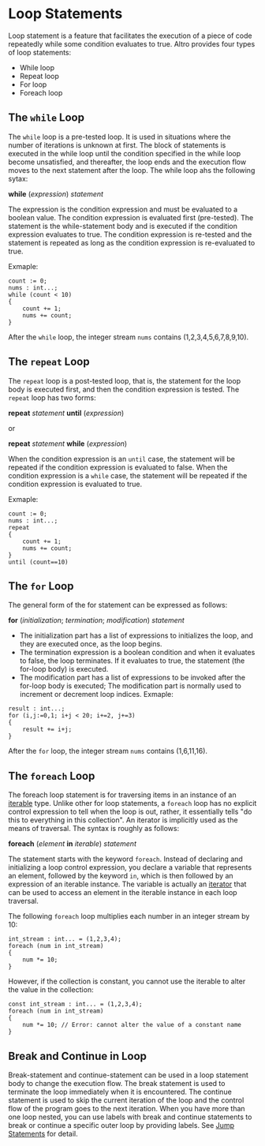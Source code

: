 # Loop Statements

Loop statement is a feature that facilitates the execution of a piece of code repeatedly while some condition evaluates to true. Altro provides four types of loop statements:

* While loop
* Repeat loop
* For loop
* Foreach loop

## The `while` Loop

The `while` loop is a pre-tested loop. It is used in situations where the number of iterations is unknown at first. The block of statements is executed in the while loop until the condition specified in the while loop become unsatisfied, and thereafter, the loop ends and the execution flow moves to the next statement after the loop. The while loop ahs the following sytax:

**while** (*expression*) *statement*

The expression is the condition expression and must be evaluated to a boolean value. The condition expression is evaluated first (pre-tested). The statement is the while-statement body and is executed if the condition expression evaluates to true. The condition expression is re-tested and the statement is repeated as long as the condition expression is re-evaluated to true.

Exmaple:
```altro
count := 0;
nums : int...;
while (count < 10)
{
    count += 1;
    nums += count;
}
```
After the `while` loop, the integer stream `nums` contains (1,2,3,4,5,6,7,8,9,10).

## The `repeat` Loop

The `repeat` loop is a post-tested loop, that is, the statement for the loop body is executed first, and then the condition expression is tested. The `repeat` loop  has two forms:

**repeat** *statement* **until** (*expression*)

or

**repeat** *statement* **while** (*expression*)

When the condition expression is an `until` case, the statement will be repeated if the condition expression is evaluated to false. When the condition expression is a `while` case, the statement will be repeated if the condition expression is evaluated to true.

Exmaple:
```altro
count := 0;
nums : int...;
repeat
{
    count += 1;
    nums += count;
}
until (count==10)
```

## The `for` Loop

The general form of the for statement can be expressed as follows:

**for** (*initialization*; *termination*; *modification*) *statement*

* The initialization part has a list of expressions to initializes the loop, and they are executed once, as the loop begins.
* The termination expression is a boolean condition and when it evaluates to false, the loop terminates. If it evaluates to true, the statement (the for-loop body) is executed.
* The modification part has a list of expressions to be invoked after the for-loop body is executed; The modification part is normally used to increment or decrement loop indices.
Exmaple:
```altro
result : int...;
for (i,j:=0,1; i+j < 20; i+=2, j+=3)
{
    result += i+j;
}
```
After the `for` loop, the integer stream `nums` contains (1,6,11,16).

## The `foreach` Loop

The foreach loop statement is for traversing items in an instance of an [iterable](TypeIterable.md) type. Unlike other for loop statements, a `foreach` loop has no explicit control expression to tell when the loop is out, rather, it essentially tells "do this to everything in this collection". An iterator is implicitly used as the means of traversal. The syntax is roughly as follows:

**foreach** (*element* **in** *iterable*) *statement*

The statement starts with the keyword `foreach`. Instead of declaring and initializing a loop control expression, you declare a variable that represents an element, followed by the keyword `in`, which is then followed by an expression of an iterable instance. The variable is actually an [iterator](TypeIterable.md) that can be used to access an element in the iterable instance in each loop traversal.

The following `foreach` loop multiplies each number in an integer stream by 10:
```altro
int_stream : int... = (1,2,3,4);
foreach (num in int_stream)
{
    num *= 10;
}
```
However, if the collection is constant, you cannot use the iterable to alter the value in the collection:
```altro
const int_stream : int... = (1,2,3,4);
foreach (num in int_stream)
{
    num *= 10; // Error: cannot alter the value of a constant name
}
```

## Break and Continue in Loop

Break-statement and continue-statement can be used in a loop statement body to change the execution flow. The break statement is used to terminate the loop immediately when it is encountered. The continue statement is used to skip the current iteration of the loop and the control flow of the program goes to the next iteration. When you have more than one loop nested, you can use labels with break and continue statements to break or continue a specific outer loop by providing labels. See [Jump Statements](StatementsJump.md) for detail.
